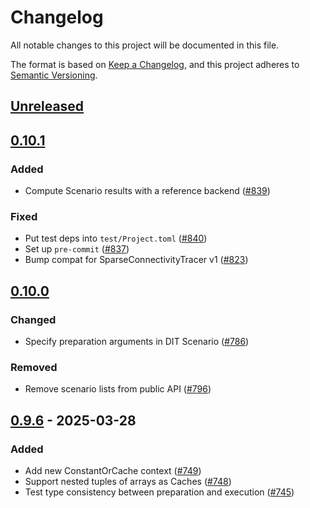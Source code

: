 # Changelog

All notable changes to this project will be documented in this file.

The format is based on [Keep a Changelog](https://keepachangelog.com/en/1.1.0/),
and this project adheres to [Semantic Versioning](https://semver.org/spec/v2.0.0.html).

## [Unreleased](https://github.com/JuliaDiff/DifferentiationInterface.jl/compare/DifferentiationInterfaceTest-v0.10.1...main)

## [0.10.1](https://github.com/JuliaDiff/DifferentiationInterface.jl/compare/DifferentiationInterfaceTest-v0.10.0...DifferentiationInterfaceTest-v0.10.1)

### Added

  - Compute Scenario results with a reference backend ([#839](https://github.com/JuliaDiff/DifferentiationInterface.jl/pull/839))

### Fixed

  - Put test deps into `test/Project.toml` ([#840](https://github.com/JuliaDiff/DifferentiationInterface.jl/pull/840))
  - Set up `pre-commit` ([#837](https://github.com/JuliaDiff/DifferentiationInterface.jl/pull/837))
  - Bump compat for SparseConnectivityTracer v1 ([#823](https://github.com/JuliaDiff/DifferentiationInterface.jl/pull/823))

## [0.10.0](https://github.com/JuliaDiff/DifferentiationInterface.jl/compare/DifferentiationInterfaceTest-v0.9.6...DifferentiationInterfaceTest-v0.10.0)

### Changed

  - Specify preparation arguments in DIT Scenario ([#786](https://github.com/JuliaDiff/DifferentiationInterface.jl/pull/786))

### Removed

  - Remove scenario lists from public API ([#796](https://github.com/JuliaDiff/DifferentiationInterface.jl/pull/796))

## [0.9.6](https://github.com/JuliaDiff/DifferentiationInterface.jl/compare/DifferentiationInterfaceTest-v0.9.5...DifferentiationInterfaceTest-v0.9.6) - 2025-03-28

### Added

  - Add new ConstantOrCache context ([#749](https://github.com/JuliaDiff/DifferentiationInterface.jl/pull/749))
  - Support nested tuples of arrays as Caches ([#748](https://github.com/JuliaDiff/DifferentiationInterface.jl/pull/748))
  - Test type consistency between preparation and execution ([#745](https://github.com/JuliaDiff/DifferentiationInterface.jl/pull/745))
